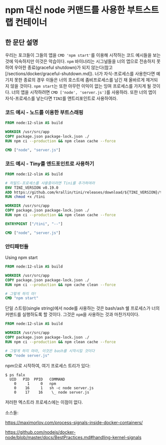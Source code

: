 # npm 대신 node 커맨드를 사용한 부트스트랩 컨테이너

## 한 문단 설명

우리는 포크들이 그들의 앱을 `CMD 'npm start'`를 이용해 시작하는 코드 예시들을 보는 것에 익숙하지만 이것은 악습이다. `npm` 바이너리는 시그널들을 너의 앱으로 전송하지 못하여 우아한 종료(graceful shutdown)가 되지 않는다(참고 [/sections/docker/graceful-shutdown.md]). 너가 자식-프로세스를 사용한다면 예기치 못한 종료의 경우 이들은 너의 호스트에 좀비프로세스를 남긴 채 올바르게 제거되지 않을 것이다. `npm start`는 또한 아무런 이익이 없는 잉여 프로세스를 가지게 될 것이다. 너의 앱을 시작하려면 `CMD ['node', 'server.js']`를 사용하라. 또한 너의 앱이 자식-프로세스를 낳는다면 `TINI`를 앤트리포인트로 사용하여라.

### 코드 예시 - 노드를 이용한 부트스래핑

```dockerfile
FROM node:12-slim AS build

WORKDIR /usr/src/app
COPY package.json package-lock.json ./
RUN npm ci --production && npm clean cache --force

CMD ["node", "server.js"]
```

### 코드 예시 - Tiny를 엔드포인트로 사용하기

```dockerfile
FROM node:12-slim AS build

# 차일드-프로세스를 사용중이라면 Tini를 추가하여라
ENV TINI_VERSION v0.19.0
ADD https://github.com/krallin/tini/releases/download/${TINI_VERSION}/tini /tini
RUN chmod +x /tini

WORKDIR /usr/src/app
COPY package.json package-lock.json ./
RUN npm ci --production && npm clean cache --force

ENTRYPOINT ["/tini", "--"]

CMD ["node", "server.js"]
```

### 안티패턴들

Using npm start

```dockerfile
FROM node:12-slim AS build

WORKDIR /usr/src/app
COPY package.json package-lock.json ./
RUN npm ci --production && npm cache clean --force

# 그렇게 하지 마!
CMD "npm start"
```

단일 스트링(single string)에서 node를 사용하는 것은 bash/ash 쉘 프로세스가 너의 커맨드를 실행하도록 할 것이다. 그것은 `npm`을 사용하는 것과 마찬가지이다.

```dockerfile
FROM node:12-slim AS build

WORKDIR /usr/src/app
COPY package.json package-lock.json ./
RUN npm ci --production && npm clean cache --force

# 그렇게 하지 마라, 이것은 bash를 시작시킬 것이다
CMD "node server.js"
```

npm으로 시작하여, 여기 프로세스 트리가 있다:

```console
$ ps falx
  UID   PID  PPID   COMMAND
    0     1     0   npm
    0    16     1   sh -c node server.js
    0    17    16    \_ node server.js
```

저러한 엑스트라 프로세스에는 이점이 없다.

소스들:

https://maximorlov.com/process-signals-inside-docker-containers/

https://github.com/nodejs/docker-node/blob/master/docs/BestPractices.md#handling-kernel-signals
